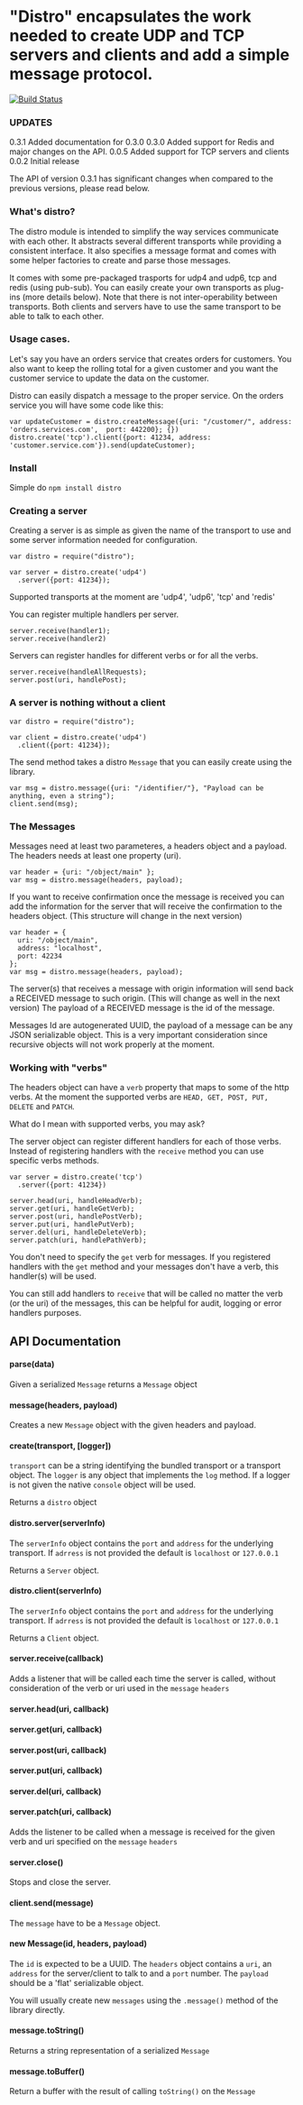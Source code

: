 # "Distro" encapsulates the work needed to create UDP and TCP servers and clients and add a simple message protocol.

[![Build Status](https://travis-ci.org/hgarcia/distro.png?branch=master)](https://travis-ci.org/hgarcia/distro)

### UPDATES

0.3.1 Added documentation for 0.3.0
0.3.0 Added support for Redis and major changes on the API.
0.0.5 Added support for TCP servers and clients
0.0.2 Initial release

The API of version 0.3.1 has significant changes when compared to the previous versions, please read below.

### What's distro?

The distro module is intended to simplify the way services communicate with each other. It abstracts several different transports while providing a consistent interface. It also specifies a message format and comes with some helper factories to create and parse those messages.

It comes with some pre-packaged trasports for udp4 and udp6, tcp and redis (using pub-sub).
You can easily create your own transports as plug-ins (more details below).
Note that there is not inter-operability between transports. Both clients and servers have to use the same transport to be able to talk to each other.

### Usage cases.

Let's say you have an orders service that creates orders for customers. You also want to keep the rolling total for a given customer and you want the customer service to update the data on the customer.

Distro can easily dispatch a message to the proper service. On the orders service you will have some code like this:

    var updateCustomer = distro.createMessage({uri: "/customer/", address: 'orders.services.com',  port: 442200}; {})
    distro.create('tcp').client({port: 41234, address: 'customer.service.com'}).send(updateCustomer);

### Install

Simple do `npm install distro`

### Creating a server

Creating a server is as simple as given the name of the transport to use and some server information needed for configuration.

    var distro = require("distro");

    var server = distro.create('udp4')
      .server({port: 41234});

Supported transports at the moment are 'udp4', 'udp6', 'tcp' and 'redis'

You can register multiple handlers per server.

    server.receive(handler1);
    server.receive(handler2)

Servers can register handles for different verbs or for all the verbs.

    server.receive(handleAllRequests);
    server.post(uri, handlePost);

### A server is nothing without a client

    var distro = require("distro");

    var client = distro.create('udp4')
      .client({port: 41234});

The send method takes a distro `Message` that you can easily create using the library.
    
    var msg = distro.message({uri: "/identifier/"}, "Payload can be anything, even a string");
    client.send(msg);


### The Messages

Messages need at least two parameteres, a headers object and a payload.
The headers needs at least one property (uri).

    var header = {uri: "/object/main" };
    var msg = distro.message(headers, payload);

If you want to receive confirmation once the message is received you can add the information for the server that will receive the confirmation to the headers object. (This structure will change in the next version)

    var header = {
      uri: "/object/main",
      address: "localhost",
      port: 42234
    };
    var msg = distro.message(headers, payload);


The server(s) that receives a message with origin information will send back a RECEIVED message to such origin. (This will change as well in the next version)
The payload of a RECEIVED message is the id of the message.

Messages Id are autogenerated UUID, the payload of a message can be any JSON serializable object. This is a very important consideration since recursive objects will not work properly at the moment.

### Working with "verbs"

The headers object can have a `verb` property that maps to some of the http verbs. At the moment the supported verbs are `HEAD, GET, POST, PUT, DELETE` and `PATCH`.

What do I mean with supported verbs, you may ask?

The server object can register different handlers for each of those verbs. Instead of registering handlers with the `receive` method you can use specific verbs methods.

    var server = distro.create('tcp')
      .server({port: 41234})

    server.head(uri, handleHeadVerb);
    server.get(uri, handleGetVerb);
    server.post(uri, handlePostVerb);
    server.put(uri, handlePutVerb);
    server.del(uri, handleDeleteVerb);
    server.patch(uri, handlePathVerb);

You don't need to specify the `get` verb for messages. If you registered handlers with the `get` method and your messages don't have a verb, this handler(s) will be used.

You can still add handlers to `receive` that will be called no matter the verb (or the uri) of the messages, this can be helpful for audit, logging or error handlers purposes.

## API Documentation

#### parse(data)

Given a serialized `Message` returns a `Message` object

#### message(headers, payload)

Creates a new `Message` object with the given headers and payload.

#### create(transport, [logger])

`transport` can be a string identifying the bundled transport or a transport object.
The `logger` is any object that implements the `log` method. If a logger is not given the native `console` object will be used.

Returns a `distro` object

#### distro.server(serverInfo)

The `serverInfo` object contains the `port` and `address` for the underlying transport. If `adrress` is not provided the default is `localhost` or `127.0.0.1`

Returns a `Server` object.

#### distro.client(serverInfo)

The `serverInfo` object contains the `port` and `address` for the underlying transport. If `adrress` is not provided the default is `localhost` or `127.0.0.1`

Returns a `Client` object.

#### server.receive(callback)

Adds a listener that will be called each time the server is called, without consideration of the verb or uri used in the `message` `headers`

#### server.head(uri, callback)
#### server.get(uri, callback)
#### server.post(uri, callback)
#### server.put(uri, callback)
#### server.del(uri, callback)
#### server.patch(uri, callback)

Adds the listener to be called when a message is received for the given verb and uri specified on the `message` `headers`

#### server.close()

Stops and close the server.

#### client.send(message)

The `message` have to be a `Message` object.

#### new Message(id, headers, payload)

The `id` is expected to be a UUID.
The `headers` object contains a `uri`, an `address` for the server/client to talk to and a `port` number.
The `payload` should be a 'flat' serializable object.

You will usually create new `messages` using the `.message()` method of the library directly.

#### message.toString()

Returns a string representation of a serialized `Message`

#### message.toBuffer()

Return a buffer with the result of calling `toString()` on the `Message`
